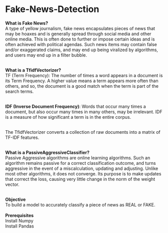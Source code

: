 # Fake-News-Detection
__What is Fake News?__<br>
A type of yellow journalism, fake news encapsulates pieces of news that may be hoaxes and is generally spread through social media and other online media. This is often done to further or impose certain ideas and is often achieved with political agendas. Such news items may contain false and/or exaggerated claims, and may end up being viralized by algorithms, and users may end up in a filter bubble.<br><br>

__What is a TfidfVectorizer?__<br>
TF (Term Frequency): The number of times a word appears in a document is its Term Frequency. A higher value means a term appears more often than others, and so, the document is a good match when the term is part of the search terms.<br><br>

__IDF (Inverse Document Frequency)__: Words that occur many times a document, but also occur many times in many others, may be irrelevant. IDF is a measure of how significant a term is in the entire corpus.<br><br>

The TfidfVectorizer converts a collection of raw documents into a matrix of TF-IDF features.<br><br>

__What is a PassiveAggressiveClassifier?__<br>
Passive Aggressive algorithms are online learning algorithms. Such an algorithm remains passive for a correct classification outcome, and turns aggressive in the event of a miscalculation, updating and adjusting. Unlike most other algorithms, it does not converge. Its purpose is to make updates that correct the loss, causing very little change in the norm of the weight vector.<br><br>

__Objective__<br>
To build a model to accurately classify a piece of news as REAL or FAKE.<br><br>
__Prerequisites__<br>
Install Numpy<br>
Install Pandas<br>

